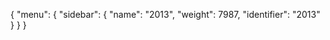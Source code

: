 {
  "menu": {
    "sidebar": {
      "name": "2013",
      "weight": 7987,
      "identifier": "2013"
    }
  }
}
